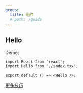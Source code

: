 ```yaml
---
group:
  title: 组件
  # path: /guide
---
```


## Hello

Demo:

```tsx
import React from 'react';
import Hello from './index.tsx';

export default () => <Hello />;
```

<API></API>

[更多技巧](https://d.umijs.org/guide/demo-principle)
